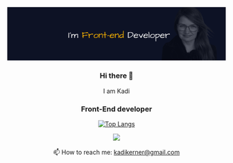 <div align="center">
<img src="./github.png" alt="banner" />


### Hi there 👋

I am Kadi
### Front-End developer

[![Top Langs](https://github-readme-stats.vercel.app/api/top-langs/?username=punane06&layout=compact)](https://github.com/punane06)
  
  ![](https://komarev.com/ghpvc/?username=punane06&color=lightgrey)

📫 How to reach me: kadikerner@gmail.com

</div>
